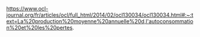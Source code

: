 https://www.ocl-journal.org/fr/articles/ocl/full_html/2014/02/ocl130034/ocl130034.html#:~:text=La%20production%20moyenne%20annuelle%20d,l'autoconsommation%20et%20les%20pertes.
